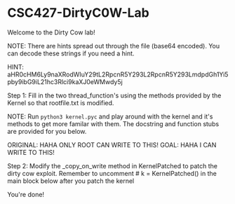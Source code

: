 # CSC427-DirtyC0W-Lab

Welcome to the Dirty Cow lab!

NOTE: There are hints spread out through the file (base64 encoded). You can 
decode these strings if you need a hint.

HINT: aHR0cHM6Ly9naXRodWIuY29tL2RpcnR5Y293L2RpcnR5Y293LmdpdGh1Yi5pby9ibG9iL21hc3Rlci9kaXJ0eWMwdy5j

Step 1: Fill in the two thread_function's using the methods provided by the
Kernel so that rootfile.txt is modified. 

NOTE: Run `python3 kernel.pyc` and play around with the kernel and it's methods
to get more familar with them. The docstring and function stubs are provided
for you below.

ORIGINAL: HAHA ONLY ROOT CAN WRITE TO THIS!
    GOAL: HAHA I CAN WRITE TO THIS!

Step 2: Modify the _copy_on_write method in KernelPatched to patch the dirty
cow exploit. Remember to uncomment # k = KernelPatched() in the main block below
after you patch the kernel

You're done! 